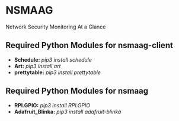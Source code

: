 # NSMAAG
Network Security Monitoring At a Glance
## Required Python Modules for nsmaag-client
- **Schedule:** *pip3 install schedule*
- **Art:** *pip3 install art*
- **prettytable:** *pip3 install prettytable*

## Required Python Modules for nsmaag
- **RPI.GPIO:** *pip3 install RPI.GPIO*
- **Adafruit_Blinka:** *pip3 install adafruit-blinka*